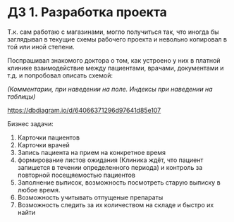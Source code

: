 # ДЗ 1. Разработка проекта

Т.к. сам работаю с магазинами, могло получиться так, что иногда бы заглядывал в текущие схемы рабочего проекта и невольно копировал в той или иной степени.

Поспрашивал знакомого доктора о том, как устроено у них в платной клинике взаимодействие между пациентами, врачами, документами и т.д. и попробовал описать схемой:

_(Комментарии, при наведении на поле.
Индексы при наведении на таблицы)_

https://dbdiagram.io/d/64066371296d97641d85e107

Бизнес задачи: 
1) Карточки пациентов
2) Карточки врачей
3) Запись пациента на прием на конкретное время
4) формирование листов ожидания (Клиника ждёт, что пациент запишется в течении определенного периода) и контроль за повторной посещяемостью пациентов
5) Заполнение выписок, возможность посмотреть старую выписку в любое время.
6) Возможность учитывать отпущеные препараты
7) Возможность следить за их количеством на складе и быстро их найти